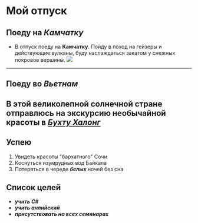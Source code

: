 # Мой отпуск

## Поеду на *Камчатку*
* В отпуск поеду на **Камчатку**. Пойду в поход на гейзеры и действующие вулканы, буду наслаждаться закатом у снежных покровов вершины.
 ![](sharing_22.jpg)
 
---
## Поеду **во _Вьетнам_**
В этой великолепной солнечной стране отправлюсь на экскурсию необычайной красоты в [**_Бухту Халонг_**](https://www.getyourguide.ru/bukhta-khalong-l934/)
---
## Успею
1. Увидеть красоты "бархатного" Сочи
2. Коснуться изумрудных вод Байкала
3. Потеряться в череде **_белых_** ночей без сна


## Список целей
* ***учить C#*** 
* ***учить анлийский***
* ***присутствовать на всех семинарах***